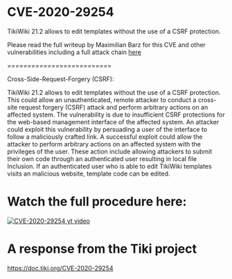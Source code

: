 # CVE-2020-29254
TikiWiki 21.2 allows to edit templates without the use of a CSRF protection. 


Please read the full writeup by Maximilian Barz for this CVE and other vulnerabilities including a full attack chain [here](https://github.com/S1lkys/CVE-2020-29254/blob/main/Tiki-Wiki%2021.2%20by%20Maximilian%20Barz.pdf)


==========================

Cross-Side-Request-Forgery (CSRF):

TikiWiki 21.2 allows to edit templates without the use of a CSRF protection. 
This could allow an unauthenticated, remote attacker to conduct a cross-site request forgery (CSRF) attack and perform arbitrary actions on an affected system. The vulnerability is due to insufficient CSRF protections for the web-based management interface of the affected system. An attacker could exploit this vulnerability by persuading a user of the interface to follow a maliciously crafted link. A successful exploit could allow the attacker to perform arbitrary actions on an affected system with the privileges of the user. These action include allowing attackers to submit their own code through an authenticated user resulting in local file Inclusion. If an authenticated user who is able to edit TikiWiki templates visits an malicious website, template code can be edited.


# Watch the full procedure here:
[![CVE-2020-29254 yt video](https://img.youtube.com/vi/Uc3sRBitu50/0.jpg)](https://youtu.be/Uc3sRBitu50)

# A response from the Tiki project
https://doc.tiki.org/CVE-2020-29254
